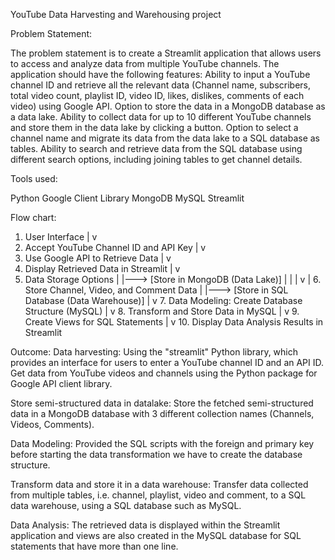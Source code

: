YouTube Data Harvesting and Warehousing project

Problem Statement:

The problem statement is to create a Streamlit application that allows users to access and analyze data from multiple YouTube channels. The application should have the following features:
  Ability to input a YouTube channel ID and retrieve all the relevant data (Channel name, subscribers, total video count, playlist ID, video ID, likes, dislikes, comments of each video) using Google API.
 Option to store the data in a MongoDB database as a data lake.
 Ability to collect data for up to 10 different YouTube channels and store them in the data lake by clicking a button.
 Option to select a channel name and migrate its data from the data lake to a SQL database as tables.
Ability to search and retrieve data from the SQL database using different search options, including joining tables to get channel details.

Tools used:

Python
Google Client Library
MongoDB
MySQL
Streamlit 

Flow chart:
1. User Interface
   |
   v
2. Accept YouTube Channel ID and API Key
   |
   v
3. Use Google API to Retrieve Data
   |
   v
4. Display Retrieved Data in Streamlit
   |
   v
5. Data Storage Options
   |
   |---> [Store in MongoDB (Data Lake)]
   |     |
   |     v
   |     6. Store Channel, Video, and Comment Data
   |
   |---> [Store in SQL Database (Data Warehouse)]
         |
         v
         7. Data Modeling: Create Database Structure (MySQL)
         |
         v
         8. Transform and Store Data in MySQL
         |
         v
         9. Create Views for SQL Statements
         |
         v
         10. Display Data Analysis Results in Streamlit

Outcome:
Data harvesting: Using the "streamlit" Python library, which provides an interface for users to enter a YouTube channel ID and an API ID. Get data from YouTube videos and channels using the Python package for Google API client library.

Store semi-structured data in datalake: Store the fetched semi-structured data in a MongoDB database with 3 different collection names (Channels, Videos, Comments).

Data Modeling: Provided the SQL scripts with the foreign and primary key before starting the data transformation we have to create the database structure.

Transform data and store it in a data warehouse: Transfer data collected from multiple tables, i.e. channel, playlist, video and comment, to a SQL data warehouse, using a SQL database such as MySQL.

Data Analysis: The retrieved data is displayed within the Streamlit application and views are also created in the MySQL database for SQL statements that have more than one line.



